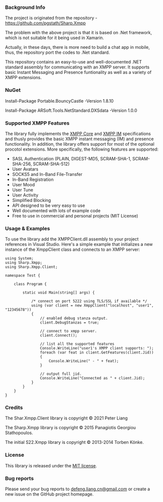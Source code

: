 ### Background Info

The project is originated from the repository - https://github.com/pgstath/Sharp.Xmpp

The problem with the above project is that it is based on .Net framework, which is not suitable for it being used in Xamarin.

Actually, in these days, there is more need to build a chat app in mobile, thus, the repository port the codes to .Net standard.

This repository contains an easy-to-use and well-documented .NET standard assembly for communicating with
an XMPP server. It supports basic Instant Messaging and Presence funtionality as well as a variety
of XMPP extensions.


### NuGet

Install-Package Portable.BouncyCastle -Version 1.8.10

Install-Package ARSoft.Tools.NetStandard.DXSdata -Version 1.0.0

### Supported XMPP Features

The library fully implements the [XMPP Core](http://xmpp.org/rfcs/rfc3920.html) and 
[XMPP IM](http://xmpp.org/rfcs/rfc3921.html) specifications and thusly provides the basic XMPP instant
messaging (IM) and presence functionality. In addition, the library offers support for most of the
optional procotol extensions. More specifically, the following features are supported:

+ SASL Authentication (PLAIN, DIGEST-MD5, SCRAM-SHA-1, SCRAM-SHA-256, SCRAM-SHA-512)
+ User Avatars
+ SOCKS5 and In-Band File-Transfer
+ In-Band Registration
+ User Mood
+ User Tune
+ User Activity
+ Simplified Blocking
+ API designed to be very easy to use
+ Well documented with lots of example code
+ Free to use in commercial and personal projects (MIT License)


### Usage & Examples

To use the library add the XMPPClient.dll assembly to your project references in Visual Studio. Here's
a simple example that initializes a new instance of the XmppClient class and connects to an XMPP
server:

	using System;
	using Sharp.Xmpp;
	using Sharp.Xmpp.Client;

	namespace Test {

		class Program {

			static void Main(string[] args) {

                /* connect on port 5222 using TLS/SSL if available */
                using (var client = new XmppClient("localhost", "user1", "12345678"))
                {
                    // enabled debug stanza output.
                    client.DebugStanzas = true;

                    // connect to xmpp server.
                    client.Connect();

                    // list all the supported features 
                    Console.WriteLine("user1's XMPP client supports: ");
                    foreach (var feat in client.GetFeatures(client.Jid))
                    { 
                        Console.WriteLine(" - " + feat);
                    }

                    // output full jid.
                    Console.WriteLine("Connected as " + client.Jid);
                }
            }
        }
    }

### Credits

The Shar.Xmpp.Client library is copyright © 2021 Peter Liang

The Sharp.Xmpp library is copyright © 2015 Panagiotis Georgiou Stathopoulos.

The initial S22.Xmpp library is copyright © 2013-2014 Torben Könke.


### License

This library is released under the [MIT license](https://github.com/liangdefeng/Sharp.Xmpp.Client/blob/master/XMPPClient/License.md).


### Bug reports

Please send your bug reports to [defeng.liang.cn@gmail.com](mailto:defeng.liang.cn@gmail.com) or create a new
issue on the GitHub project homepage.
